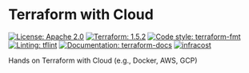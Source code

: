 # Terraform with Cloud

[![License: Apache 2.0](https://img.shields.io/badge/license-Apache--2.0-green.svg)](https://opensource.org/licenses/Apache-2.0)
[![Terraform: 1.5.2](https://img.shields.io/badge/terraform-1.5.2-blueviolet.svg)](https://github.com/hashicorp/terraform/blob/v1.5.2/CHANGELOG.md)
[![Code style: terraform-fmt](https://img.shields.io/badge/code%20style-terraform--fmt-000000.svg)](https://developer.hashicorp.com/terraform/cli/commands/fmt)
[![Linting: tflint](https://img.shields.io/badge/linting-tflint-blue)](https://github.com/terraform-linters/tflint)
[![Documentation: terraform-docs](https://img.shields.io/badge/documentation-terraform--docs-blue)](https://github.com/terraform-docs/terraform-docs)
[![infracost](https://img.shields.io/endpoint?url=https://dashboard.api.infracost.io/shields/json/cacc5d8c-a275-4970-b003-6a59246bd219/repos/27b1ae83-14e2-48a5-a51a-73538a1ac041/branch/fa194d47-2623-4f96-9764-955d0bf4e70d)](https://dashboard.infracost.io/org/kid33629/repos/27b1ae83-14e2-48a5-a51a-73538a1ac041?tab=settings)

Hands on Terraform with Cloud (e.g., Docker, AWS, GCP)
